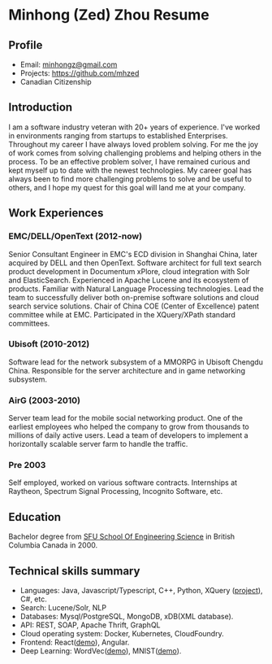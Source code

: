 # Minhong (Zed) Zhou Resume

## Profile

- Email: minhongz@gmail.com
- Projects: https://github.com/mhzed
- Canadian Citizenship

## Introduction

I am a software industry veteran with 20+ years of experience.  I've worked in environments ranging from startups to established Enterprises.  Throughout my career I have always loved problem solving.  For me the joy of work comes from solving challenging problems and helping others in the process.  To be an effective problem solver, I have remained curious and kept myself up to date with the newest technologies.  My career goal has always been to find more challenging problems to solve and be useful to others, and I hope my quest for this goal will land me at your company.

## Work Experiences

### EMC/DELL/OpenText (2012-now)

Senior Consultant Engineer in EMC's ECD division in Shanghai China, later acquired by DELL and then OpenText.  Software architect for full text search product development in Documentum xPlore, cloud integration with Solr and ElasticSearch.  Experienced in Apache Lucene and its ecosystem of products.  Familiar with Natural Language Processing technologies.  Lead the team to successfully deliver both on-premise software solutions and cloud search service solutions.  Chair of China COE (Center of Excellence) patent committee while at EMC.  Participated in the XQuery/XPath standard committees.

### Ubisoft (2010-2012)

Software lead for the network subsystem of a MMORPG in Ubisoft Chengdu China.  Responsible for the server architecture and in game networking subsystem.

### AirG (2003-2010)

Server team lead for the mobile social networking product.  One of the earliest employees who helped the company to grow from thousands to millions of daily active users.  Lead a team of developers to implement a horizontally scalable server farm to handle the traffic.

### Pre 2003

Self employed, worked on various software contracts.  Internships at Raytheon, Spectrum Signal Processing, Incognito Software, etc.


## Education

Bachelor degree from [SFU School Of Engineering Science](http://www.sfu.ca/engineering/current-students/undergraduate-students/programs-and-requirements/computer-engineering.html) in British Columbia Canada in 2000.

## Technical skills summary

- Languages: Java, Javascript/Typescript, C++, Python, XQuery ([project](http://expath.org/spec/facet)), C#, etc.
- Search: Lucene/Solr, NLP
- Databases: Mysql/PostgreSQL, MongoDB, xDB(XML database).
- API: REST, SOAP, Apache Thrift, GraphQL
- Cloud operating system: Docker, Kubernetes, CloudFoundry.
- Frontend: React([demo](https://mhzed.com/#!cat10.md)), Angular.
- Deep Learning: WordVec([demo](https://mhzed.com/#!wordvecplay.md)), MNIST([demo](https://mhzed.com/#!mnist.md)).
